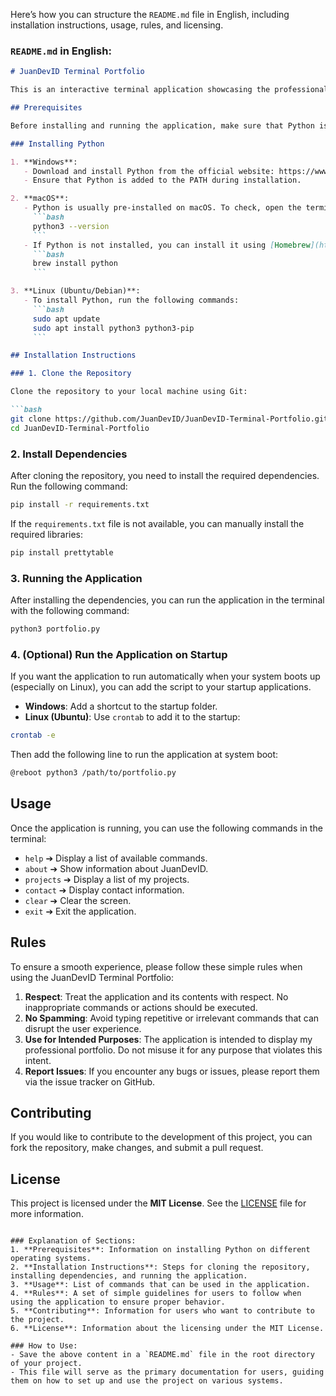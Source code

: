 Here’s how you can structure the `README.md` file in English, including installation instructions, usage, rules, and licensing.

### `README.md` in English:

```markdown
# JuanDevID Terminal Portfolio

This is an interactive terminal application showcasing the professional portfolio of JuanDevID. It includes information about my projects, contact details, and more. This application is designed to run on multiple operating systems.

## Prerequisites

Before installing and running the application, make sure that Python is installed on your system.

### Installing Python

1. **Windows**:
   - Download and install Python from the official website: https://www.python.org/downloads/
   - Ensure that Python is added to the PATH during installation.

2. **macOS**:
   - Python is usually pre-installed on macOS. To check, open the terminal and run:
     ```bash
     python3 --version
     ```
   - If Python is not installed, you can install it using [Homebrew](https://brew.sh/):
     ```bash
     brew install python
     ```

3. **Linux (Ubuntu/Debian)**:
   - To install Python, run the following commands:
     ```bash
     sudo apt update
     sudo apt install python3 python3-pip
     ```

## Installation Instructions

### 1. Clone the Repository

Clone the repository to your local machine using Git:

```bash
git clone https://github.com/JuanDevID/JuanDevID-Terminal-Portfolio.git
cd JuanDevID-Terminal-Portfolio
```

### 2. Install Dependencies

After cloning the repository, you need to install the required dependencies. Run the following command:

```bash
pip install -r requirements.txt
```

If the `requirements.txt` file is not available, you can manually install the required libraries:

```bash
pip install prettytable
```

### 3. Running the Application

After installing the dependencies, you can run the application in the terminal with the following command:

```bash
python3 portfolio.py
```

### 4. (Optional) Run the Application on Startup

If you want the application to run automatically when your system boots up (especially on Linux), you can add the script to your startup applications.

- **Windows**: Add a shortcut to the startup folder.
- **Linux (Ubuntu)**: Use `crontab` to add it to the startup:

```bash
crontab -e
```

Then add the following line to run the application at system boot:

```bash
@reboot python3 /path/to/portfolio.py
```

## Usage

Once the application is running, you can use the following commands in the terminal:

- `help` ➔ Display a list of available commands.
- `about` ➔ Show information about JuanDevID.
- `projects` ➔ Display a list of my projects.
- `contact` ➔ Display contact information.
- `clear` ➔ Clear the screen.
- `exit` ➔ Exit the application.

## Rules

To ensure a smooth experience, please follow these simple rules when using the JuanDevID Terminal Portfolio:

1. **Respect**: Treat the application and its contents with respect. No inappropriate commands or actions should be executed.
2. **No Spamming**: Avoid typing repetitive or irrelevant commands that can disrupt the user experience.
3. **Use for Intended Purposes**: The application is intended to display my professional portfolio. Do not misuse it for any purpose that violates this intent.
4. **Report Issues**: If you encounter any bugs or issues, please report them via the issue tracker on GitHub.

## Contributing

If you would like to contribute to the development of this project, you can fork the repository, make changes, and submit a pull request.

## License

This project is licensed under the **MIT License**. See the [LICENSE](LICENSE) file for more information.
```

### Explanation of Sections:
1. **Prerequisites**: Information on installing Python on different operating systems.
2. **Installation Instructions**: Steps for cloning the repository, installing dependencies, and running the application.
3. **Usage**: List of commands that can be used in the application.
4. **Rules**: A set of simple guidelines for users to follow when using the application to ensure proper behavior.
5. **Contributing**: Information for users who want to contribute to the project.
6. **License**: Information about the licensing under the MIT License.

### How to Use:
- Save the above content in a `README.md` file in the root directory of your project.
- This file will serve as the primary documentation for users, guiding them on how to set up and use the project on various systems.
